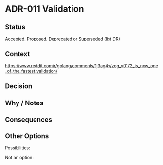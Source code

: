 # ADR-011 Validation

## Status

Accepted, Proposed, Deprecated or Superseded (list DR)

## Context

https://www.reddit.com/r/golang/comments/1j3ag4v/zog_v0172_is_now_one_of_the_fastest_validation/

## Decision



## Why / Notes



## Consequences



## Other Options

Possibilities:

Not an option:

